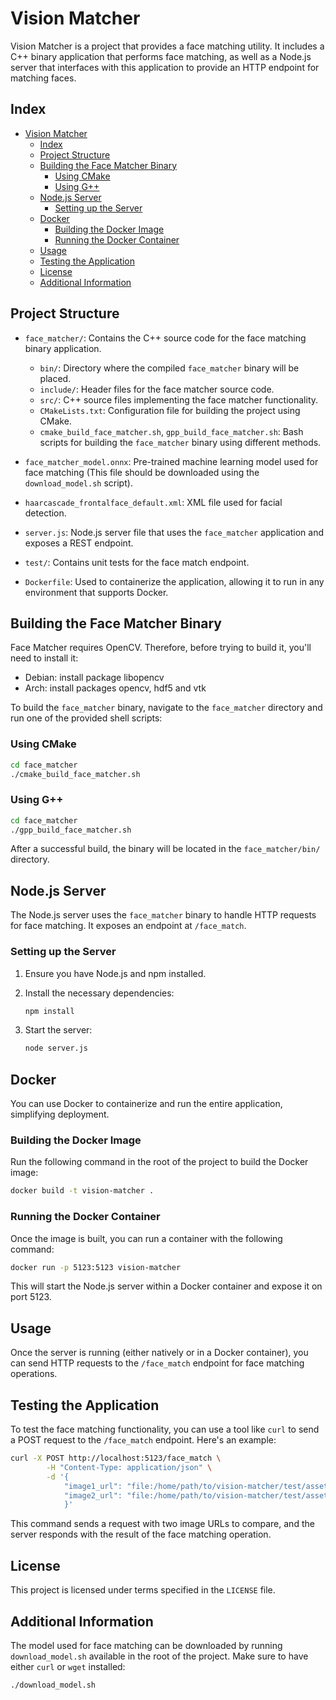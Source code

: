 # Vision Matcher

Vision Matcher is a project that provides a face matching utility. It includes a C++ binary application that performs face matching, as well as a Node.js server that interfaces with this application to provide an HTTP endpoint for matching faces.

## Index

- [Vision Matcher](#vision-matcher)
  - [Index](#index)
  - [Project Structure](#project-structure)
  - [Building the Face Matcher Binary](#building-the-face-matcher-binary)
    - [Using CMake](#using-cmake)
    - [Using G++](#using-g)
  - [Node.js Server](#nodejs-server)
    - [Setting up the Server](#setting-up-the-server)
  - [Docker](#docker)
    - [Building the Docker Image](#building-the-docker-image)
    - [Running the Docker Container](#running-the-docker-container)
  - [Usage](#usage)
  - [Testing the Application](#testing-the-application)
  - [License](#license)
  - [Additional Information](#additional-information)

## Project Structure

- `face_matcher/`: Contains the C++ source code for the face matching binary application.
  - `bin/`: Directory where the compiled `face_matcher` binary will be placed.
  - `include/`: Header files for the face matcher source code.
  - `src/`: C++ source files implementing the face matcher functionality.
  - `CMakeLists.txt`: Configuration file for building the project using CMake.
  - `cmake_build_face_matcher.sh`, `gpp_build_face_matcher.sh`: Bash scripts for building the `face_matcher` binary using different methods.

- `face_matcher_model.onnx`: Pre-trained machine learning model used for face matching (This file should be downloaded using the `download_model.sh` script).

- `haarcascade_frontalface_default.xml`: XML file used for facial detection.

- `server.js`: Node.js server file that uses the `face_matcher` application and exposes a REST endpoint.

- `test/`: Contains unit tests for the face match endpoint.

- `Dockerfile`: Used to containerize the application, allowing it to run in any environment that supports Docker.

## Building the Face Matcher Binary

Face Matcher requires OpenCV. Therefore, before trying to build it, you'll need to install it:

- Debian: install package libopencv
- Arch: install packages opencv, hdf5 and vtk

To build the `face_matcher` binary, navigate to the `face_matcher` directory and run one of the provided shell scripts:

### Using CMake

```bash
cd face_matcher
./cmake_build_face_matcher.sh
```

### Using G++

```bash
cd face_matcher
./gpp_build_face_matcher.sh
```

After a successful build, the binary will be located in the `face_matcher/bin/` directory.

## Node.js Server

The Node.js server uses the `face_matcher` binary to handle HTTP requests for face matching. It exposes an endpoint at `/face_match`.

### Setting up the Server

1. Ensure you have Node.js and npm installed.
2. Install the necessary dependencies:

    ```bash
    npm install
    ```

3. Start the server:

    ```bash
    node server.js
    ```

## Docker

You can use Docker to containerize and run the entire application, simplifying deployment.

### Building the Docker Image

Run the following command in the root of the project to build the Docker image:

```bash
docker build -t vision-matcher .
```

### Running the Docker Container

Once the image is built, you can run a container with the following command:

```bash
docker run -p 5123:5123 vision-matcher
```

This will start the Node.js server within a Docker container and expose it on port 5123.

## Usage

Once the server is running (either natively or in a Docker container), you can send HTTP requests to the `/face_match` endpoint for face matching operations.

## Testing the Application

To test the face matching functionality, you can use a tool like `curl` to send a POST request to the `/face_match` endpoint. Here's an example:

```bash
curl -X POST http://localhost:5123/face_match \
        -H "Content-Type: application/json" \
        -d '{
            "image1_url": "file:/home/path/to/vision-matcher/test/assets/angelina1.jpeg",
            "image2_url": "file:/home/path/to/vision-matcher/test/assets/angelina2.jpeg"
            }'
```

This command sends a request with two image URLs to compare, and the server responds with the result of the face matching operation.

## License

This project is licensed under terms specified in the `LICENSE` file.

## Additional Information

The model used for face matching can be downloaded by running `download_model.sh` available in the root of the project. Make sure to have either `curl` or `wget` installed:

```bash
./download_model.sh
```
